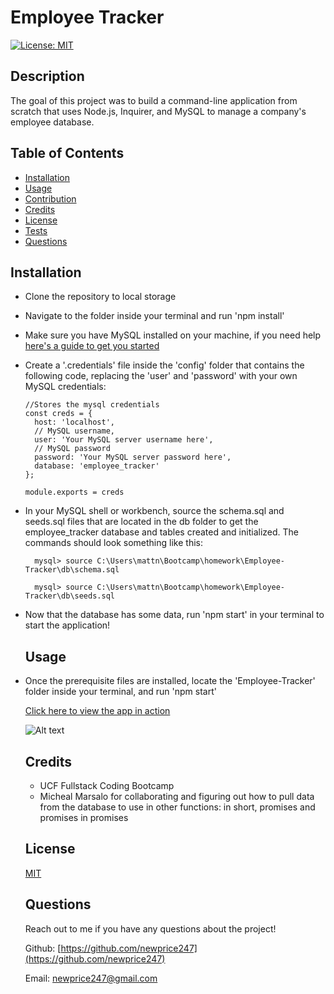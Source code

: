 # Employee Tracker
  [![License: MIT](https://img.shields.io/badge/License-MIT-yellow.svg)](https://opensource.org/licenses/MIT)
  ## Description

  The goal of this project was to build a command-line application from scratch that uses Node.js, Inquirer, and MySQL to manage a company's employee database.

  ## Table of Contents 
  
  - [Installation](#installation)
  - [Usage](#usage)
  - [Contribution](#contribution)
  - [Credits](#credits)
  - [License](#license)
  - [Tests](#tests)
  - [Questions](#questions)

  ## Installation
* Clone the repository to local storage
* Navigate to the folder inside your terminal and run 'npm install'
* Make sure you have MySQL installed on your machine, if you need help [here's a guide to get you started](https://coding-boot-camp.github.io/full-stack/mysql/mysql-installation-guide)
* Create a '.credentials' file inside the 'config' folder that contains the following code, replacing the 'user' and 'password' with your own MySQL credentials:

      //Stores the mysql credentials
      const creds = {
        host: 'localhost',
        // MySQL username,
        user: 'Your MySQL server username here',
        // MySQL password
        password: 'Your MySQL server password here',
        database: 'employee_tracker'
      };

      module.exports = creds

* In your MySQL shell or workbench, source the schema.sql and seeds.sql files that are located in the db folder to get the employee_tracker database and tables created and initialized. The commands should look something like this: 

        mysql> source C:\Users\mattn\Bootcamp\homework\Employee-Tracker\db\schema.sql

        mysql> source C:\Users\mattn\Bootcamp\homework\Employee-Tracker\db\seeds.sql
* Now that the database has some data, run 'npm start' in your terminal to start the application! 
 

  

  ## Usage
* Once the prerequisite files are installed, locate the 'Employee-Tracker' folder inside your terminal, and run 'npm start'

    [Click here to view the app in action](https://drive.google.com/file/d/1TrxnsZv5zZhxFxpnwEMd-gijA4BfQGOi/view)

    
  ![Alt text](<Untitled_ Sep 26, 2023 4_01 PM.gif>)

  ## Credits

  * UCF Fullstack Coding Bootcamp
  * Micheal Marsalo for collaborating and figuring out how to pull data from the database to use in other functions: in short, promises and promises in promises

  ## License

  [MIT](https://opensource.org/licenses/MIT)


  ## Questions
  
  Reach out to me if you have any questions about the project!
  
  Github: [https://github.com/newprice247](https://github.com/newprice247)
  
  Email: newprice247@gmail.com
